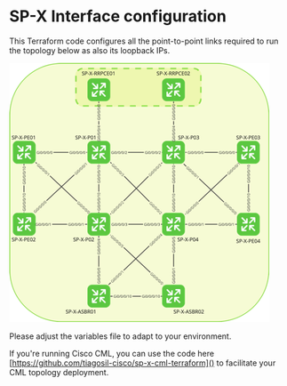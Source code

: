 # SP-X Interface configuration

This Terraform code configures all the point-to-point links required to run the topology below as also its loopback IPs.

![1692979590799](image/README/1692979590799.png)

Please adjust the variables file to adapt to your environment.

If you're running Cisco CML, you can use the code here [https://github.com/tiagosil-cisco/sp-x-cml-terraform]() to facilitate your CML topology deployment.
